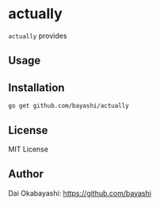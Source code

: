 # actually

`actually` provides 

## Usage



## Installation

    go get github.com/bayashi/actually

## License

MIT License

## Author

Dai Okabayashi: https://github.com/bayashi
